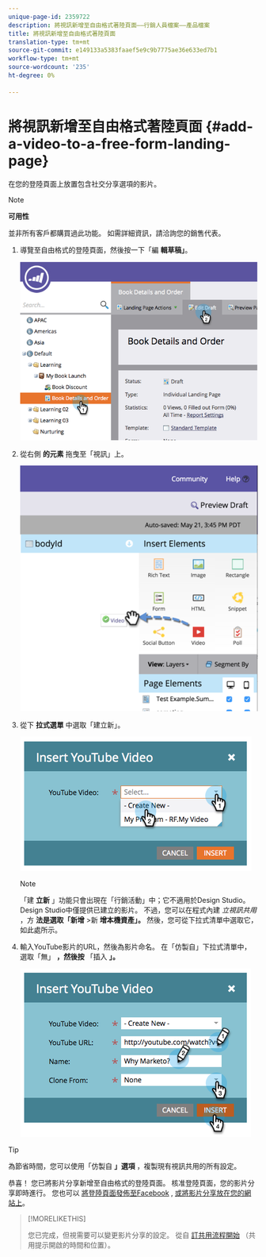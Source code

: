```yaml
---
unique-page-id: 2359722
description: 將視訊新增至自由格式著陸頁面——行銷人員檔案——產品檔案
title: 將視訊新增至自由格式著陸頁面
translation-type: tm+mt
source-git-commit: e149133a5383faaef5e9c9b7775ae36e633ed7b1
workflow-type: tm+mt
source-wordcount: '235'
ht-degree: 0%

---
```



# 將視訊新增至自由格式著陸頁面 {#add-a-video-to-a-free-form-landing-page}

在您的登陸頁面上放置包含社交分享選項的影片。

>[!NOTE]
>
>**可用性**
>
>並非所有客戶都購買過此功能。 如需詳細資訊，請洽詢您的銷售代表。

1. 導覽至自由格式的登陸頁面，然後按一下「編 **輯草稿」**。

   ![](assets/image2014-9-17-11-3a28-3a51.png)

1. 從右側 **的元素** 拖曳至「視訊」上。

   ![](assets/image2015-5-21-15-3a46-3a34.png)

1. 從下 **拉式選單** 中選取「建立新」。

   ![](assets/image2014-9-17-11-3a29-3a8.png)

   >[!NOTE]
   >
   >「建 **立新** 」功能只會出現在「行銷活動」中；它不適用於Design Studio。 Design Studio中僅提供已建立的影片。 不過，您可以在程式內建 *立視訊共用* ，方 **法是選取「新增** >新 **增本機資產」。** 然後，您可從下拉式清單中選取它，如此處所示。

1. 輸入YouTube影片的URL，然後為影片命名。 在「仿製自」下拉式清單中，選取「無」 **，然後按** 「插入 **」。**

   ![](assets/image2014-9-17-11-3a29-3a15.png)

>[!TIP]
>
>為節省時間，您可以使用「仿製自 **」選項** ，複製現有視訊共用的所有設定。

恭喜！ 您已將影片分享新增至自由格式的登陸頁面。 核准登陸頁面，您的影片分享即時進行。 您也可以 [將登陸頁面發佈至Facebook](../../../../product-docs/demand-generation/facebook/publish-landing-pages-to-facebook.md) , [或將影片分享放在您的網站上](../../../../product-docs/demand-generation/social/social-functions/deploy-social-on-your-website.md)。

>[!MORELIKETHIS]
>
>您已完成，但視需要可以變更影片分享的設定。 從自 [訂共用流程開始](../../../../product-docs/demand-generation/social/configuring-social-actions/customize-video-share-flow.md) （共用提示開啟的時間和位置）。

